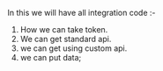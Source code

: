 In this we will have all integration code :-
1) How we can take token.
2) We can get standard api.
3) we can get using custom api.
4) we can put data;